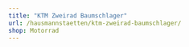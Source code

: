 ```yaml
---
title: "KTM Zweirad Baumschlager"
url: /hausmannstaetten/ktm-zweirad-baumschlager/
shop: Motorrad
---
```

